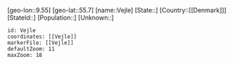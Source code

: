 ﻿---
location: [55.7,9.55]
mapzoom: [7,12] 
mapmarker: city 
type: City
tags:
- geo/City


SpocWebEntityId: 35233
isDeleted: false
confidential: public

---
[geo-lon::9.55]
[geo-lat::55.7]
[name::Vejle]
[State::]
[Country::[[Denmark]]]
[StateId::]
[Population::]
[Unknown::]


```leaflet
id: Vejle
coordinates: [[Vejle]]
markerFile: [[Vejle]]
defaultZoom: 11 
maxZoom: 18
```
